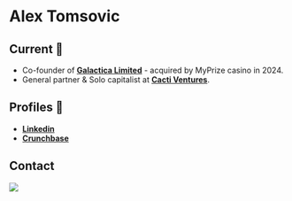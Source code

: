 # Alex Tomsovic

## Current 📲
- Co-founder of [**Galactica Limited**](https://galactica.gg) - acquired by MyPrize casino in 2024. 
- General partner & Solo capitalist at [**Cacti Ventures**](https://cacti.vc).

## Profiles 👤
- [**Linkedin**](https://www.linkedin.com/in/atomsovic/)
- [**Crunchbase**](https://www.crunchbase.com/person/alex-tomsovic)

## Contact
[![](https://img.shields.io/static/v1?label=Pitch+Me&style=flat-square-square&message=Cacti+Ventures&color=06402B)](mailto:alex@cacti.vc)
